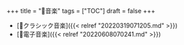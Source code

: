 +++
title = "📂音楽"
tags = ["TOC"]
draft = false
+++

-   [📁クラシック音楽]({{< relref "20220319071205.md" >}})
-   [📁電子音楽]({{< relref "20220608070241.md" >}})
